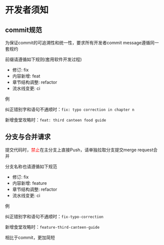# 开发者须知
## commit规范
为保证commit的可追溯性和统一性，要求所有开发者commit message遵循同一套规约

前缀请遵循如下规则(套用软件开发过程)
- 修订: fix
- 内容新增: feat
- 章节结构调整: refactor
- 流水线变更: ci

例

纠正错别字和语句不通顺时：`fix: typo correction in chapter n`

新增食堂攻略时：`feat: third canteen food guide`

## 分支与合并请求
提交代码时，<span style="color: red">禁止</span>在主分支上直接Push，请单独拉取分支提交merge request合并

分支名称也请遵循如下规范

- 修订: fix
- 内容新增: feature
- 章节结构调整: refactor
- 流水线变更: ci

例

纠正错别字和语句不通顺时：`fix-typo-correction`

新增食堂攻略时：`feature-third-canteen-guide`

相比于commit，更加简短